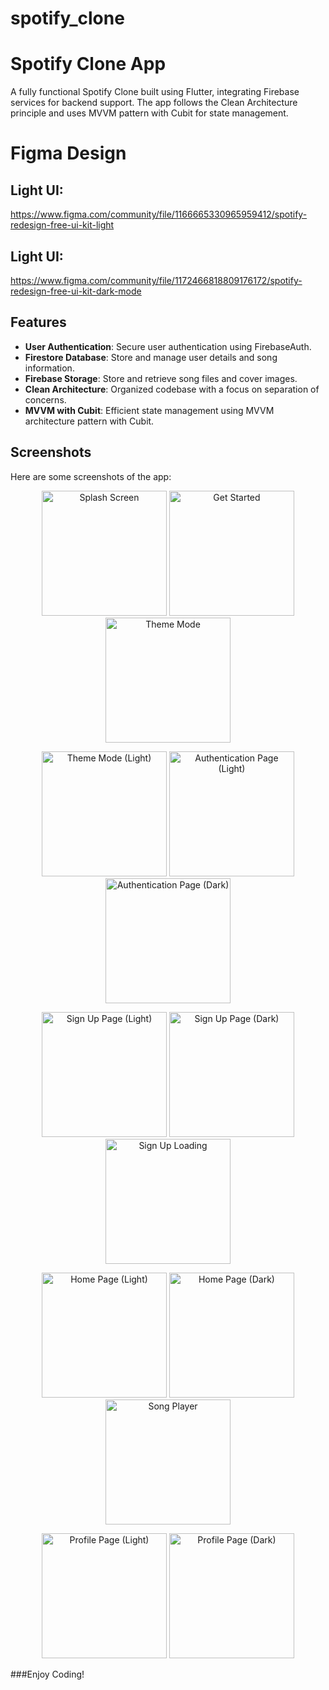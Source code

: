 # spotify_clone

# Spotify Clone App

A fully functional Spotify Clone built using Flutter, integrating Firebase services for backend support. The app follows the Clean Architecture principle and uses MVVM pattern with Cubit for state management.

# Figma Design
## Light UI:
https://www.figma.com/community/file/1166665330965959412/spotify-redesign-free-ui-kit-light
## Light UI:
https://www.figma.com/community/file/1172466818809176172/spotify-redesign-free-ui-kit-dark-mode


## Features

- **User Authentication**: Secure user authentication using FirebaseAuth.
- **Firestore Database**: Store and manage user details and song information.
- **Firebase Storage**: Store and retrieve song files and cover images.
- **Clean Architecture**: Organized codebase with a focus on separation of concerns.
- **MVVM with Cubit**: Efficient state management using MVVM architecture pattern with Cubit.

## Screenshots

Here are some screenshots of the app:
<p align="center">
  <img src="https://github.com/user-attachments/assets/80669a80-69e5-4f10-8ffa-e97d61704d0b" alt="Splash Screen" width="200"/>
  <img src="https://github.com/user-attachments/assets/d2c57dd5-e512-4163-9f93-8543b504e536" alt="Get Started" width="200"/>
  <img src="https://github.com/user-attachments/assets/8b990383-a6d1-4cc7-96ed-1139fda1b816" alt="Theme Mode" width="200"/>
</p>
<p align="center">
  <img src="https://github.com/user-attachments/assets/cb68eb13-1e9a-4908-98c5-4844d1957265" alt="Theme Mode (Light)" width="200"/>
  <img src="https://github.com/user-attachments/assets/e1e7eafe-1f01-4f11-9c17-28554cfe2c01" alt="Authentication Page (Light)" width="200"/>
  <img src="https://github.com/user-attachments/assets/04eacb15-3846-4f83-9001-58d6a6a5ae0a" alt="Authentication Page (Dark)" width="200"/>
</p>
<p align="center">
  <img src="https://github.com/user-attachments/assets/b6cf41f7-037f-4e54-bb1e-0e35ec168e49" alt="Sign Up Page (Light)" width="200"/>
  <img src="https://github.com/user-attachments/assets/28c56b1d-e14b-4445-b87b-a189ff7ce9d5" alt="Sign Up Page (Dark)" width="200"/>
  <img src="https://github.com/user-attachments/assets/a03c1824-dd18-4a4f-8de3-936897ece41e" alt="Sign Up Loading" width="200"/>
</p>
<p align="center">
  <img src="https://github.com/user-attachments/assets/1486a80a-95ec-4c8f-b26a-e04c09a0fb7d" alt="Home Page (Light)" width="200"/>
  <img src="https://github.com/user-attachments/assets/0a1e6ce8-c5d3-4b05-b15e-325bf4dd6cb5" alt="Home Page (Dark)" width="200"/>
  <img src="https://github.com/user-attachments/assets/949e95b5-a78e-4e3f-b4de-5fa9082c072a" alt="Song Player" width="200"/>
</p>
<p align="center">
  <img src="https://github.com/user-attachments/assets/5d2499d6-a02f-4581-b5e5-bfeb5b4ab85c" alt="Profile Page (Light)" width="200"/>
  <img src="https://github.com/user-attachments/assets/08a7bd3e-efc5-4150-a0e3-26d593ccef5d" alt="Profile Page (Dark)" width="200"/>
</p>


###Enjoy Coding!
